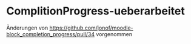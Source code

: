 # ComplitionProgress-ueberarbeitet

Änderungen von https://github.com/jonof/moodle-block_completion_progress/pull/34 vorgenommen
